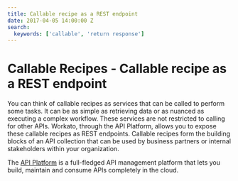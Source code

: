 ```yaml
---
title: Callable recipe as a REST endpoint
date: 2017-04-05 14:00:00 Z
search:
  keywords: ['callable', 'return response']
---
```


# Callable Recipes - Callable recipe as a REST endpoint

You can think of callable recipes as services that can be called to perform some tasks. It can be as simple as retrieving data or as nuanced as executing a complex workflow. These services are not restricted to calling for other APIs. Workato, through the API Platform, allows you to expose these callable recipes as REST endpoints. Callable recipes form the building blocks of an API collection that can be used by business partners or internal stakeholders within your organization.

The [API Platform](/api-management.md) is a full-fledged API management platform that lets you build, maintain and consume APIs completely in the cloud.
